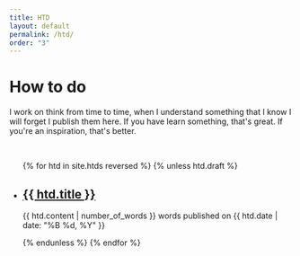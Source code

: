 ```yaml
---
title: HTD
layout: default
permalink: /htd/
order: "3"
---
```


# How to do

I work on think from time to time, when I understand something that I know I will forget I publish them here. If you have learn something, that's great. If you're an inspiration, that's better.

&nbsp;

<ul class="projects finished">
{% for htd in site.htds reversed %}
    {% unless htd.draft %}
        <li class="project">
            <h2>
                <a class="name" href="{{ htd.url | relative_url }}">
                    {{ htd.title }}
                </a>
            </h2>
            <p>
                {{ htd.content | number_of_words }} words published on {{ htd.date | date: "%B %d, %Y" }}
            </p>
        </li>
    {% endunless %}
{% endfor %}
</ul>

